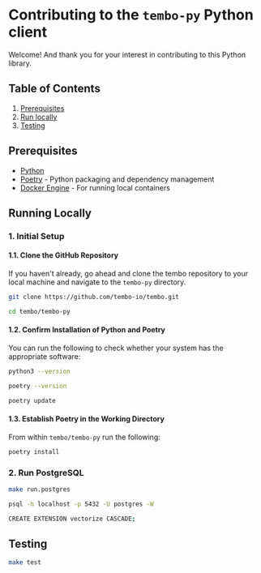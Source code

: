 # Contributing to the `tembo-py` Python client

Welcome!
And thank you for your interest in contributing to this Python library.

## Table of Contents

1. [Prerequisites](#prerequisites)
2. [Run locally](#run-locally)
3. [Testing](#testing)

## Prerequisites

- [Python](https://www.python.org/)
- [Poetry](https://python-poetry.org/) - Python packaging and dependency management
- [Docker Engine](https://docs.docker.com/engine/install/) - For running local containers

## Running Locally

### 1. Initial Setup

#### 1.1. Clone the GitHub Repository

If you haven't already, go ahead and clone the tembo repository to your local machine and navigate to the `tembo-py` directory.

```bash
git clone https://github.com/tembo-io/tembo.git
```
```bash
cd tembo/tembo-py
```

#### 1.2. Confirm Installation of Python and Poetry

You can run the following to check whether your system has the appropriate software:

```bash
python3 --version
```

```bash
poetry --version
```

```bash
poetry update
```

#### 1.3. Establish Poetry in the Working Directory

From within `tembo/tembo-py` run the following:

```bash
poetry install
```

### 2. Run PostgreSQL

```bash
make run.postgres
```

```bash
psql -h localhost -p 5432 -U postgres -W
```

```bash
CREATE EXTENSION vectorize CASCADE;
```

## Testing

```bash
make test
```



